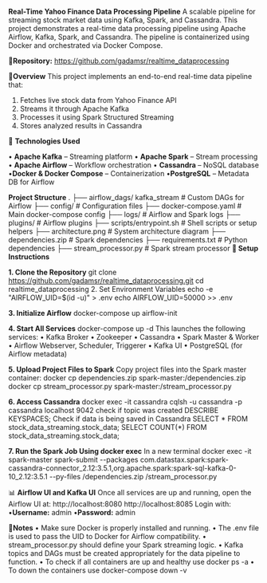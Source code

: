 **Real-Time Yahoo Finance Data Processing Pipeline**
A scalable pipeline for streaming stock market data using Kafka, Spark, and Cassandra.
This project demonstrates a real-time data processing pipeline using Apache Airflow, Kafka, Spark, and Cassandra. The pipeline is containerized using Docker and orchestrated via Docker Compose.

🔗**Repository:** https://github.com/gadamsr/realtime_dataprocessing

📌**Overview**
This project implements an end-to-end real-time data pipeline that:
1.	Fetches live stock data from Yahoo Finance API
2.	Streams it through Apache Kafka
3.	Processes it using Spark Structured Streaming
4.	Stores analyzed results in Cassandra
   
🔧 **Technologies Used**

•	**Apache Kafka** – Streaming platform
•	**Apache Spark** – Stream processing
•	**Apache Airflow** – Workflow orchestration
•	**Cassandra** – NoSQL database
•**Docker & Docker Compose** – Containerization
•**PostgreSQL** – Metadata DB for Airflow
 
**Project Structure**
.
├── airflow_dags/ kafka_stream             # Custom DAGs for Airflow
├── config/                    # Configuration files
├── docker-compose.yaml        # Main docker-compose config
├── logs/                      # Airflow and Spark logs
├── plugins/                   # Airflow plugins
├── scripts/entrypoint.sh                   # Shell scripts or setup helpers
├── architecture.png           # System architecture diagram
├── dependencies.zip           # Spark dependencies
├── requirements.txt           # Python dependencies
├── stream_processor.py        # Spark stream processor
**🚀 Setup Instructions**

**1. Clone the Repository**
git clone https://github.com/gadamsr/realtime_dataprocessing.git
cd realtime_dataprocessing
2. Set Environment Variables
echo -e "AIRFLOW_UID=$(id -u)" > .env
echo AIRFLOW_UID=50000 >> .env

**3. Initialize Airflow**
docker-compose up airflow-init

**4. Start All Services**
docker-compose up -d
This launches the following services:
•	Kafka Broker
•	Zookeeper
•	Cassandra
•	Spark Master & Worker
•	Airflow Webserver, Scheduler, Triggerer
•	Kafka UI
•	PostgreSQL (for Airflow metadata)

**5. Upload Project Files to Spark**
Copy project files into the Spark master container:
docker cp dependencies.zip spark-master:/dependencies.zip
docker cp stream_processor.py spark-master:/stream_processor.py

**6. Access Cassandra**
docker exec -it cassandra cqlsh -u cassandra -p cassandra localhost 9042
check if topic was created 
DESCRIBE KEYSPACES;
Check if data is being saved in Cassandra
SELECT * FROM stock_data_streaming.stock_data;
SELECT COUNT(*) FROM stock_data_streaming.stock_data;

**7. Run the Spark Job Using docker exec**
In a new terminal 
docker exec -it spark-master spark-submit --packages com.datastax.spark:spark-cassandra-connector_2.12:3.5.1,org.apache.spark:spark-sql-kafka-0-10_2.12:3.5.1 --py-files /dependencies.zip /stream_processor.py

📊 **Airflow UI and Kafka UI**
Once all services are up and running, open the Airflow UI at:
http://localhost:8080
http://localhost:8085
Login with:
•**Username:** admin
•**Password:** admin

📌**Notes**
•	Make sure Docker is properly installed and running.
•	The .env file is used to pass the UID to Docker for Airflow compatibility.
•	stream_processor.py should define your Spark streaming logic.
•	Kafka topics and DAGs must be created appropriately for the data pipeline to function.
•	To check if all containers are up and healthy use docker ps -a 
•	To down the containers use docker-compose down -v 



